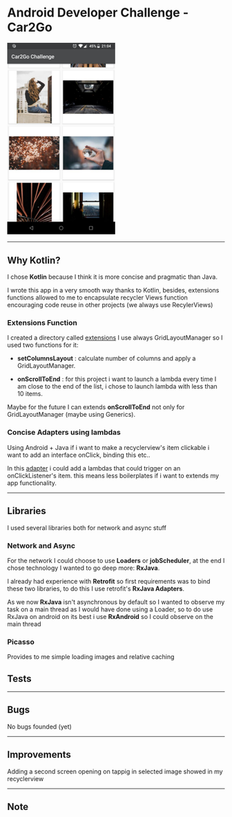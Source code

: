 # Android Developer Challenge - Car2Go

<img src="https://raw.githubusercontent.com/GianniGM/AndroidDeveloperChallengeCar2Go/master/sample_image.jpg" width=250>

___
## Why Kotlin?
I chose __Kotlin__ because I think it is more concise and pragmatic than Java. 

I wrote this app in a very smooth way thanks to Kotlin, besides, extensions functions allowed to me to encapsulate recycler Views function encouraging code reuse in other projects (we always use RecylerViews) 

### Extensions Function

I created a directory called [extensions](https://github.com/GianniGM/AndroidDeveloperChallengeCar2Go/blob/master/app/src/main/java/giangraziano/it/androiddeveloperchallengecar2go/extensions/RecyclerViewExtensions.kt) I use always GridLayoutManager so I used two functions for it: 
* __setColumnsLayout__ : calculate number of columns and apply a GridLayoutManager.

* __onScrollToEnd__ : for this project i want to launch a lambda every time I am close to the end of the list, i chose to launch lambda with less than 10 items.

Maybe for the future I can extends __onScrollToEnd__ not only for GridLayoutManager (maybe using Generics).

### Concise Adapters using lambdas
Using Android + Java if i want to make a recyclerview's item clickable i want to add an interface onClick, binding this etc..

In this [adapter](https://github.com/GianniGM/AndroidDeveloperChallengeCar2Go/blob/master/app/src/main/java/giangraziano/it/androiddeveloperchallengecar2go/adapters/PhotoListAdapter.kt) i could add a lambdas that could trigger on an onClickListener's item. this means less boilerplates if i want to extends my app functionality.
___
## Libraries
I used several libraries both for network and async stuff

### Network and Async
For the network I could choose to use __Loaders__ or __jobScheduler__, at the end I chose technology I wanted to go deep more: __RxJava__.

I already had experience with __Retrofit__ so first requirements was to bind these two libraries, to do this I use retrofit's __RxJava Adapters__.

As we now __RxJava__ isn't asynchronous by default so I wanted to observe my task on a main thread as I would have done using a Loader, so to do use RxJava on android on its best i use __RxAndroid__ so I could observe on the main thread

### Picasso
Provides to me simple loading images and relative caching

## Tests
___
## Bugs
No bugs founded (yet)
___
## Improvements
Adding a second screen opening on tappig in selected image showed in my recyclerview
___
## Note